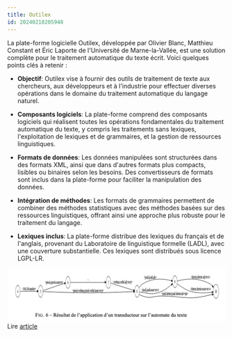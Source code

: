 ```yaml
---
title: Outilex
id: 20240218205948
---
```


La plate-forme logicielle Outilex, développée par Olivier Blanc, Matthieu Constant et Éric Laporte de l'Université de Marne-la-Vallée, est une solution complète pour le traitement automatique du texte écrit. Voici quelques points clés à retenir :

- **Objectif**: Outilex vise à fournir des outils de traitement de texte aux chercheurs, aux développeurs et à l'industrie pour effectuer diverses opérations dans le domaine du traitement automatique du langage naturel.
    
- **Composants logiciels**: La plate-forme comprend des composants logiciels qui réalisent toutes les opérations fondamentales du traitement automatique du texte, y compris les traitements sans lexiques, l'exploitation de lexiques et de grammaires, et la gestion de ressources linguistiques.
    
- **Formats de données**: Les données manipulées sont structurées dans des formats XML, ainsi que dans d'autres formats plus compacts, lisibles ou binaires selon les besoins. Des convertisseurs de formats sont inclus dans la plate-forme pour faciliter la manipulation des données.
    
- **Intégration de méthodes**: Les formats de grammaires permettent de combiner des méthodes statistiques avec des méthodes basées sur des ressources linguistiques, offrant ainsi une approche plus robuste pour le traitement du langage.
    
- **Lexiques inclus**: La plate-forme distribue des lexiques du français et de l'anglais, provenant du Laboratoire de linguistique formelle (LADL), avec une couverture substantielle. Ces lexiques sont distribués sous licence LGPL-LR.

![](outlex_resultat_exemple.png)
Lire [article](https://aclanthology.org/2006.jeptalnrecital-long.5.pdf)